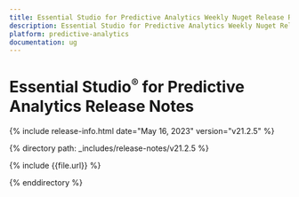```yaml
---
title: Essential Studio for Predictive Analytics Weekly Nuget Release Release Notes  
description: Essential Studio for Predictive Analytics Weekly Nuget Release Release Notes  
platform: predictive-analytics
documentation: ug
---
```


# Essential Studio<sup style="font-size:70%">&reg;</sup> for Predictive Analytics  Release Notes  

{% include release-info.html date="May 16, 2023"  version="v21.2.5" %} 

{% directory path: _includes/release-notes/v21.2.5 %}

{% include {{file.url}} %}

{% enddirectory %}